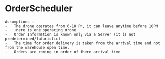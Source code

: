 # OrderScheduler

    Assumptions :
    -   The drone operates from 6-10 PM, it can leave anytime before 10PM
    -   There is one operating drone
    -   Order Information is known only via a Server (it is not predetermined/futuristic)
    -   The time for order delivery is taken from the arrival time and not from the warehouse open time.
    -   Orders are coming in order of there arrival time
